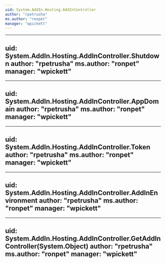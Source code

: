 ```yaml
---
uid: System.AddIn.Hosting.AddInController
author: "rpetrusha"
ms.author: "ronpet"
manager: "wpickett"
---
```


---
uid: System.AddIn.Hosting.AddInController.Shutdown
author: "rpetrusha"
ms.author: "ronpet"
manager: "wpickett"
---

---
uid: System.AddIn.Hosting.AddInController.AppDomain
author: "rpetrusha"
ms.author: "ronpet"
manager: "wpickett"
---

---
uid: System.AddIn.Hosting.AddInController.Token
author: "rpetrusha"
ms.author: "ronpet"
manager: "wpickett"
---

---
uid: System.AddIn.Hosting.AddInController.AddInEnvironment
author: "rpetrusha"
ms.author: "ronpet"
manager: "wpickett"
---

---
uid: System.AddIn.Hosting.AddInController.GetAddInController(System.Object)
author: "rpetrusha"
ms.author: "ronpet"
manager: "wpickett"
---
